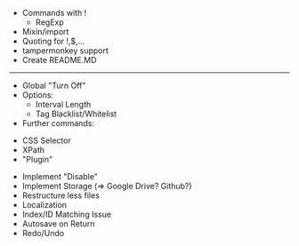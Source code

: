 - Commands with !
  * RegExp
- Mixin/import
- Quoting for !,$,...
- tampermonkey support
- Create README.MD

---

- Global "Turn Off"
- Options:
  * Interval Length
  * Tag Blacklist/Whitelist
- Further commands:
 * CSS Selector
 * XPath
 * "Plugin"
- Implement "Disable"
- Implement Storage (=> Google Drive? Github?)
- Restructure less files
- Localization
- Index/ID Matching Issue
- Autosave on Return
- Redo/Undo
